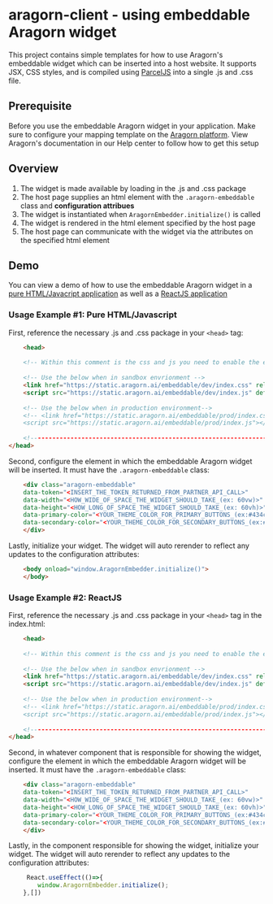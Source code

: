 # aragorn-client - using embeddable Aragorn widget
This project contains simple templates for how to use Aragorn's embeddable widget which can be inserted into a host website. It supports JSX, CSS styles, and is compiled using [ParcelJS](https://parceljs.org/) into a single .js and .css file.

## Prerequisite
Before you use the embeddable Aragorn widget in your application. Make sure to configure your mapping template on the [Aragorn platform](https://app.aragorn.ai/). View Aragorn's documentation in our Help center to follow how to get this setup

## Overview
1. The widget is made available by loading in the .js and .css package
2. The host page supplies an html element with the ```.aragorn-embeddable``` class and **configuration attribues**
3. The widget is instantiated when ```AragornEmbedder.initialize()``` is called
4. The widget is rendered in the html element specified by the host page
5. The host page can communicate with the widget via the attributes on the specified html element

## Demo
You can view a demo of how to use the embeddable Aragorn widget in a [pure HTML/Javacript application](https://github.com/aragorn-ai/aragorn-client/tree/main/html-dashboard) as well as a [ReactJS application](https://github.com/aragorn-ai/aragorn-client/tree/main/react-dashboard)
### Usage Example #1: Pure HTML/Javascript
First, reference the necessary .js and .css package in your ```<head>``` tag:

```html
    <head>
    
    <!-- Within this comment is the css and js you need to enable the embeddable code. -->
    
    <!-- Use the below when in sandbox envrionment -->
    <link href="https://static.aragorn.ai/embeddable/dev/index.css" rel="stylesheet" /> 
    <script src="https://static.aragorn.ai/embeddable/dev/index.js" defer></script>
    
    <!-- Use the below when in production environment-->
    <!-- <link href="https://static.aragorn.ai/embeddable/prod/index.css" rel="stylesheet" />
    <script src="https://static.aragorn.ai/embeddable/prod/index.js"></script> -->
    
    <!--------------------------------------------------------------------------------------->
</head>
```

Second, configure the element in which the embeddable Aragorn widget will be inserted. It must have the ```.aragorn-embeddable``` class:

```html
    <div class="aragorn-embeddable" 
    data-token="<INSERT_THE_TOKEN_RETURNED_FROM_PARTNER_API_CALL>"
    data-width="<HOW_WIDE_OF_SPACE_THE_WIDGET_SHOULD_TAKE_(ex: 60vw)>"
    data-height="<HOW_LONG_OF_SPACE_THE_WIDGET_SHOULD_TAKE_(ex: 60vh)>"
    data-primary-color="<YOUR_THEME_COLOR_FOR_PRIMARY_BUTTONS_(ex:#434ce8)>"
    data-secondary-color="<YOUR_THEME_COLOR_FOR_SECONDARY_BUTTONS_(ex:#d2d4f9)>">
    </div>
```


Lastly, initialize your widget. The widget will auto rerender to reflect any updates to the configuration attributes:

```html
    <body onload="window.AragornEmbedder.initialize()">
    </body>
```

### Usage Example #2: ReactJS
First, reference the necessary .js and .css package in your ```<head>``` tag in the index.html:

```html
    <head>
    
    <!-- Within this comment is the css and js you need to enable the embeddable code. -->
    
    <!-- Use the below when in sandbox envrionment -->
    <link href="https://static.aragorn.ai/embeddable/dev/index.css" rel="stylesheet" /> 
    <script src="https://static.aragorn.ai/embeddable/dev/index.js" defer></script>
    
    <!-- Use the below when in production environment-->
    <!-- <link href="https://static.aragorn.ai/embeddable/prod/index.css" rel="stylesheet" />
    <script src="https://static.aragorn.ai/embeddable/prod/index.js"></script> -->
    
    <!--------------------------------------------------------------------------------------->
</head>
```

Second, in whatever component that is responsible for showing the widget, configure the element in which the embeddable Aragorn widget will be inserted. It must have the ```.aragorn-embeddable``` class:

```html
    <div class="aragorn-embeddable" 
    data-token="<INSERT_THE_TOKEN_RETURNED_FROM_PARTNER_API_CALL>"
    data-width="<HOW_WIDE_OF_SPACE_THE_WIDGET_SHOULD_TAKE_(ex: 60vw)>"
    data-height="<HOW_LONG_OF_SPACE_THE_WIDGET_SHOULD_TAKE_(ex: 60vh)>"
    data-primary-color="<YOUR_THEME_COLOR_FOR_PRIMARY_BUTTONS_(ex:#434ce8)>"
    data-secondary-color="<YOUR_THEME_COLOR_FOR_SECONDARY_BUTTONS_(ex:#d2d4f9)>">
    </div>
```


Lastly, in the component responsible for showing the widget, initialize your widget. The widget will auto rerender to reflect any updates to the configuration attributes:

```jsx
     React.useEffect(()=>{
        window.AragornEmbedder.initialize();
    },[])
```


